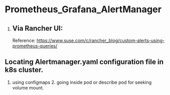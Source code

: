 # Prometheus_Grafana_AlertManager
1. Via Rancher UI: 
   --------------
   Reference: https://www.suse.com/c/rancher_blog/custom-alerts-using-prometheus-queries/
## Locating Alertmanager.yaml configuration file in k8s cluster.
1. using configmaps    2. going inside pod or describe pod for seeking volume mount.
